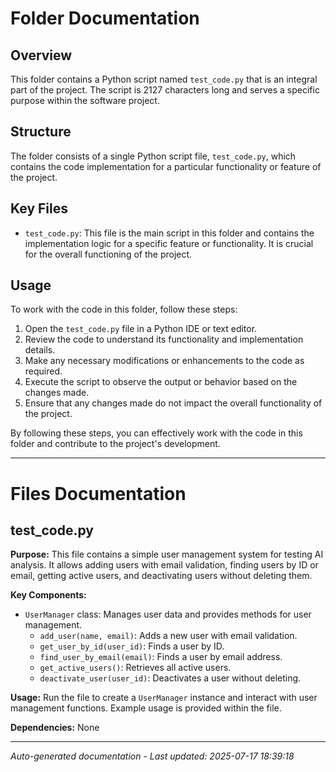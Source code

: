 # Folder Documentation

## Overview
This folder contains a Python script named `test_code.py` that is an integral part of the project. The script is 2127 characters long and serves a specific purpose within the software project.

## Structure
The folder consists of a single Python script file, `test_code.py`, which contains the code implementation for a particular functionality or feature of the project.

## Key Files
- `test_code.py`: This file is the main script in this folder and contains the implementation logic for a specific feature or functionality. It is crucial for the overall functioning of the project.

## Usage
To work with the code in this folder, follow these steps:
1. Open the `test_code.py` file in a Python IDE or text editor.
2. Review the code to understand its functionality and implementation details.
3. Make any necessary modifications or enhancements to the code as required.
4. Execute the script to observe the output or behavior based on the changes made.
5. Ensure that any changes made do not impact the overall functionality of the project.

By following these steps, you can effectively work with the code in this folder and contribute to the project's development.

---

# Files Documentation

## test_code.py

**Purpose:** This file contains a simple user management system for testing AI analysis. It allows adding users with email validation, finding users by ID or email, getting active users, and deactivating users without deleting them.

**Key Components:**
- `UserManager` class: Manages user data and provides methods for user management.
  - `add_user(name, email)`: Adds a new user with email validation.
  - `get_user_by_id(user_id)`: Finds a user by ID.
  - `find_user_by_email(email)`: Finds a user by email address.
  - `get_active_users()`: Retrieves all active users.
  - `deactivate_user(user_id)`: Deactivates a user without deleting.

**Usage:** Run the file to create a `UserManager` instance and interact with user management functions. Example usage is provided within the file.

**Dependencies:** None

---
*Auto-generated documentation - Last updated: 2025-07-17 18:39:18*
